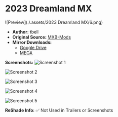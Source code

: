 # 2023 Dreamland MX

![Preview](./.assets/2023 Dreamland MX/6.png)

- **Author:** tbell
- **Original Source:** [MXB-Mods](https://mxb-mods.com/2023-dreamland-mx/#download)
- **Mirror Downloads:**
  - [Google Drive](https://drive.google.com/example)
  - [MEGA](https://mega.nz/example)

**Screenshots:**
![Screenshot 1](https://raw.githubusercontent.com/BrinkleyPT/MX-Bikes-Community-Mods-Archive/refs/heads/main/.assets/2023%20Dreamland%20MX/3.png?token=GHSAT0AAAAAADGOPWL7I3HWB4LEDC2EGP422DBZCHA)

![Screenshot 2](https://raw.githubusercontent.com/BrinkleyPT/MX-Bikes-Community-Mods-Archive/refs/heads/main/.assets/2023%20Dreamland%20MX/5.png?token=GHSAT0AAAAAADGOPWL7JCRKM3AD3S5Y4I6M2DBZDYA)

![Screenshot 3](https://raw.githubusercontent.com/BrinkleyPT/MX-Bikes-Community-Mods-Archive/refs/heads/main/.assets/2023%20Dreamland%20MX/1.png?token=GHSAT0AAAAAADGOPWL6OXH4O7EGQQS5QJPS2DBY6BA)

![Screenshot 4](https://raw.githubusercontent.com/BrinkleyPT/MX-Bikes-Community-Mods-Archive/refs/heads/main/.assets/2023%20Dreamland%20MX/4.png?token=GHSAT0AAAAAADGOPWL7X4QBJEFRLROUSSBU2DBY7TQ)

![Screenshot 5](https://raw.githubusercontent.com/BrinkleyPT/MX-Bikes-Community-Mods-Archive/refs/heads/main/.assets/2023%20Dreamland%20MX/2-1.png?token=GHSAT0AAAAAADGOPWL7XIWYXYOM5Z6F7OJQ2DBZA7A)

**ReShade Info:** ✅ Not Used in Trailers or Screenshots
